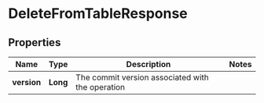 

# DeleteFromTableResponse


## Properties

| Name | Type | Description | Notes |
|------------ | ------------- | ------------- | -------------|
|**version** | **Long** | The commit version associated with the operation |  |



